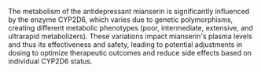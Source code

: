 The metabolism of the antidepressant mianserin is significantly influenced by the enzyme CYP2D6, which varies due to genetic polymorphisms, creating different metabolic phenotypes (poor, intermediate, extensive, and ultrarapid metabolizers). These variations impact mianserin's plasma levels and thus its effectiveness and safety, leading to potential adjustments in dosing to optimize therapeutic outcomes and reduce side effects based on individual CYP2D6 status.